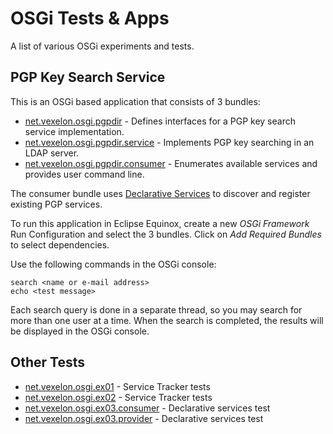 OSGi Tests & Apps
===================================

A list of various OSGi experiments and tests.

## PGP Key Search Service

This is an OSGi based application that consists of 3 bundles:

  * [net.vexelon.osgi.pgpdir](net.vexelon.osgi.pgpdir) - Defines interfaces for a PGP key search service implementation.
  * [net.vexelon.osgi.pgpdir.service](net.vexelon.osgi.pgpdir.service) - Implements PGP key searching in an LDAP server.
  * [net.vexelon.osgi.pgpdir.consumer](net.vexelon.osgi.pgpdir.consumer) - Enumerates available services and provides user command line.
  
The consumer bundle uses [Declarative Services](http://wiki.osgi.org/wiki/Declarative_Services) to discover and register existing PGP services. 

To run this application in Eclipse Equinox, create a new *OSGi Framework* Run Configuration and select the 3 bundles. Click on *Add Required Bundles* to select dependencies.

Use the following commands in the OSGi console:
  
    search <name or e-mail address>
	echo <test message>

Each search query is done in a separate thread, so you may search for more than one user at a time. When the search is completed, the results will be displayed in the OSGi console.
	

## Other Tests

  * [net.vexelon.osgi.ex01](net.vexelon.osgi.ex01) - Service Tracker tests
  * [net.vexelon.osgi.ex02](net.vexelon.osgi.ex02) - Service Tracker tests
  * [net.vexelon.osgi.ex03.consumer](net.vexelon.osgi.ex03.consumer) - Declarative services test
  * [net.vexelon.osgi.ex03.provider](net.vexelon.osgi.ex03.provider) - Declarative services test
